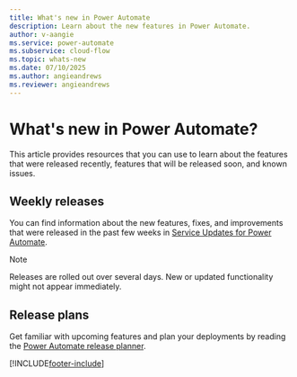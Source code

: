 ```yaml
---
title: What's new in Power Automate
description: Learn about the new features in Power Automate.
author: v-aangie
ms.service: power-automate
ms.subservice: cloud-flow
ms.topic: whats-new
ms.date: 07/10/2025
ms.author: angieandrews
ms.reviewer: angieandrews
---
```


# What's new in Power Automate?

This article provides resources that you can use to learn about the features that were released recently, features that will be released soon, and known issues.

## Weekly releases

You can find information about the new features, fixes, and improvements that were released in the past few weeks in [Service Updates for Power Automate](/power-platform/released-versions/power-automate).

> [!NOTE]
> Releases are rolled out over several days. New or updated functionality might not appear immediately.

## Release plans

Get familiar with upcoming features and plan your deployments by reading the [Power Automate release planner](https://releaseplans.microsoft.com/en-US/?app=Power+Automate).

[!INCLUDE[footer-include](includes/footer-banner.md)]
